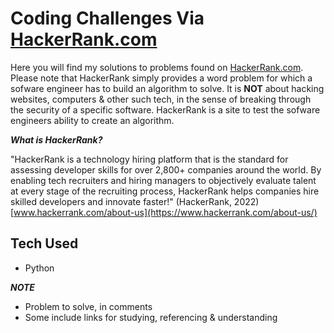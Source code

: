 # Coding Challenges Via [HackerRank.com](https://www.hackerrank.com) 

Here you will find my solutions to problems found on [HackerRank.com](https://www.hackerrank.com). Please note that HackerRank simply provides a word problem for which a sofware engineer has to build an algorithm to solve. It is **NOT** about hacking websites, computers & other such tech, in the sense of breaking through the security of a specific software. HackerRank is a site to test the sofware engineers ability to create an algorithm. 


***What is HackerRank?***

"HackerRank is a technology hiring platform that is the standard for assessing developer skills for over 2,800+ companies around the world. By enabling tech recruiters and hiring managers to objectively evaluate talent at every stage of the recruiting process, HackerRank helps companies hire skilled developers and innovate faster!" (HackerRank, 2022) [www.hackerrank.com/about-us](https://www.hackerrank.com/about-us/)


## Tech Used
- Python


***NOTE***
- Problem to solve, in comments
- Some include links for studying, referencing & understanding

